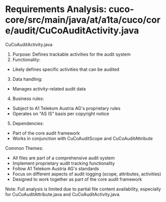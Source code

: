 # Requirements Analysis: cuco-core/src/main/java/at/a1ta/cuco/core/audit/CuCoAuditActivity.java

CuCoAuditActivity.java
1. Purpose: Defines trackable activities for the audit system
2. Functionality:
- Likely defines specific activities that can be audited
3. Data handling:
- Manages activity-related audit data
4. Business rules:
- Subject to A1 Telekom Austria AG's proprietary rules
- Operates on "AS IS" basis per copyright notice
5. Dependencies:
- Part of the core audit framework
- Works in conjunction with CuCoAuditScope and CuCoAuditAttribute

Common Themes:
- All files are part of a comprehensive audit system
- Implement proprietary audit tracking functionality
- Follow A1 Telekom Austria AG's standards
- Focus on different aspects of audit logging (scope, attributes, activities)
- Designed to work together as part of the core audit framework

Note: Full analysis is limited due to partial file content availability, especially for CuCoAuditAttribute.java and CuCoAuditActivity.java.